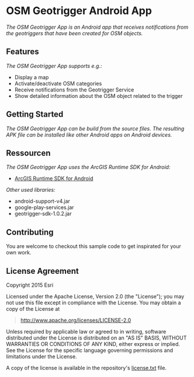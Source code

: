 # **OSM Geotrigger Android App**
*The OSM Geotrigger App is an Android app that receives notifications from the geotriggers that have been created for OSM objects.*


## **Features**

*The OSM Geotrigger App supports e.g.:*
* Display a map
* Activate/deactivate OSM categories
* Receive notifications from the Geotrigger Service
* Show detailed information about the OSM object related to the trigger

## **Getting Started**

*The OSM Geotrigger App can be build from the source files. The resulting APK file can be installed like other Android apps on Android devices.*


## **Ressourcen**

*The OSM Geotrigger App uses the ArcGIS Runtime SDK for Android:*
* [ArcGIS Runtime SDK for Android](https://developers.arcgis.com/android/ "")

*Other used libraries:*
* android-support-v4.jar
* google-play-services.jar
* geotrigger-sdk-1.0.2.jar

## **Contributing**

You are welcome to checkout this sample code to get inspirated for your own work.

## **License Agreement**

Copyright 2015 Esri

Licensed under the Apache License, Version 2.0 (the "License");
you may not use this file except in compliance with the License.
You may obtain a copy of the License at

> http://www.apache.org/licenses/LICENSE-2.0

Unless required by applicable law or agreed to in writing, software
distributed under the License is distributed on an "AS IS" BASIS,
WITHOUT WARRANTIES OR CONDITIONS OF ANY KIND, either express or implied.
See the License for the specific language governing permissions and
limitations under the License.

A copy of the license is available in the repository's [license.txt]( https://raw.github.com/Esri/esri-leaflet/master/license.txt) file.
